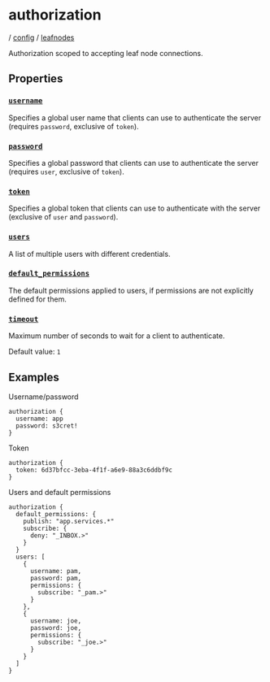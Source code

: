 # authorization

/ [config](/ref/config/index.md) / [leafnodes](/ref/config/config/leafnodes/index.md) 

Authorization scoped to accepting leaf node connections.

## Properties

### [`username`](/ref/config/leafnodes/authorization/username/index.md)

Specifies a global user name that clients can use to authenticate
the server (requires `password`, exclusive of `token`).

### [`password`](/ref/config/leafnodes/authorization/password/index.md)

Specifies a global password that clients can use to authenticate
the server (requires `user`, exclusive of `token`).

### [`token`](/ref/config/leafnodes/authorization/token/index.md)

Specifies a global token that clients can use to authenticate with
the server (exclusive of `user` and `password`).

### [`users`](/ref/config/leafnodes/authorization/users/index.md)

A list of multiple users with different credentials.

### [`default_permissions`](/ref/config/leafnodes/authorization/default_permissions/index.md)

The default permissions applied to users, if permissions are
not explicitly defined for them.

### [`timeout`](/ref/config/leafnodes/authorization/timeout/index.md)

Maximum number of seconds to wait for a client to authenticate.

Default value: `1`

## Examples

Username/password
```
authorization {
  username: app
  password: s3cret!
}

```
Token
```
authorization {
  token: 6d37bfcc-3eba-4f1f-a6e9-88a3c6ddbf9c
}

```
Users and default permissions
```
authorization {
  default_permissions: {
    publish: "app.services.*"
    subscribe: {
      deny: "_INBOX.>"
    }
  }
  users: [
    {
      username: pam,
      password: pam,
      permissions: {
        subscribe: "_pam.>"
      }
    },
    {
      username: joe,
      password: joe,
      permissions: {
        subscribe: "_joe.>"
      }
    }
  ]
}

```

